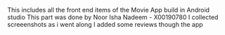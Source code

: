 This includes all the front end items of the Movie App build in Android studio
This part was done by Noor Isha Nadeem - X00190780
I collected screeenshots as i went along
I added some reviews though the app
